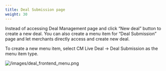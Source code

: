 ```yaml
---
title: Deal Submission page
weight: 30
---
```

Instead of accessing Deal Management page and click “New deal” button to create a new deal. You can also create a menu item for “Deal Submission” page and let merchants directly access and create new deal.

To create a new menu item, select CM Live Deal -> Deal Submission as the menu item type.

![/images/deal_frontend_menu.png](/images/deal_frontend_menu.png)
